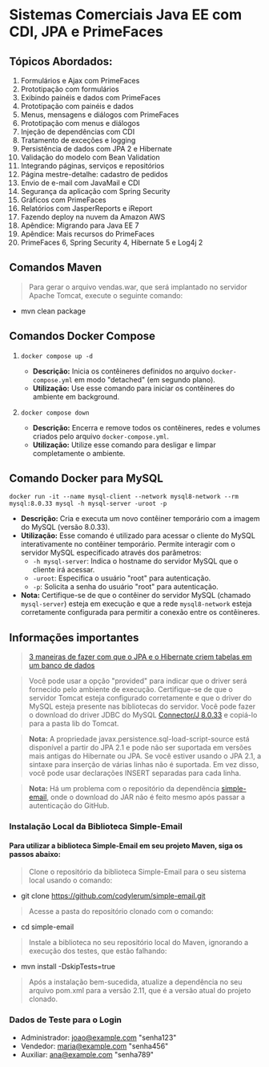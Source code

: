 # Sistemas Comerciais Java EE com CDI, JPA e PrimeFaces

## Tópicos Abordados:

1. Formulários e Ajax com PrimeFaces
2. Prototipação com formulários
3. Exibindo painéis e dados com PrimeFaces
4. Prototipação com painéis e dados
5. Menus, mensagens e diálogos com PrimeFaces
6. Prototipação com menus e diálogos
7. Injeção de dependências com CDI
8. Tratamento de exceções e logging
9. Persistência de dados com JPA 2 e Hibernate
10. Validação do modelo com Bean Validation
11. Integrando páginas, serviços e repositórios
12. Página mestre-detalhe: cadastro de pedidos
13. Envio de e-mail com JavaMail e CDI
14. Segurança da aplicação com Spring Security
15. Gráficos com PrimeFaces
16. Relatórios com JasperReports e iReport
17. Fazendo deploy na nuvem da Amazon AWS
18. Apêndice: Migrando para Java EE 7
19. Apêndice: Mais recursos do PrimeFaces
20. PrimeFaces 6, Spring Security 4, Hibernate 5 e Log4j 2

## Comandos Maven

> Para gerar o arquivo vendas.war, que será implantado no servidor Apache Tomcat, execute o seguinte comando:

- mvn clean package

## Comandos Docker Compose

1. `docker compose up -d`

   - **Descrição:** Inicia os contêineres definidos no arquivo `docker-compose.yml` em modo "detached" (em segundo plano).
   - **Utilização:** Use esse comando para iniciar os contêineres do ambiente em background.

2. `docker compose down`
   - **Descrição:** Encerra e remove todos os contêineres, redes e volumes criados pelo arquivo `docker-compose.yml`.
   - **Utilização:** Utilize esse comando para desligar e limpar completamente o ambiente.

## Comando Docker para MySQL

`docker run -it --name mysql-client --network mysql8-network --rm mysql:8.0.33 mysql -h mysql-server -uroot -p`

- **Descrição:** Cria e executa um novo contêiner temporário com a imagem do MySQL (versão 8.0.33).
- **Utilização:** Esse comando é utilizado para acessar o cliente do MySQL interativamente no contêiner temporário. Permite interagir com o servidor MySQL especificado através dos parâmetros:
  - `-h mysql-server`: Indica o hostname do servidor MySQL que o cliente irá acessar.
  - `-uroot`: Especifica o usuário "root" para autenticação.
  - `-p`: Solicita a senha do usuário "root" para autenticação.
- **Nota:** Certifique-se de que o contêiner do servidor MySQL (chamado `mysql-server`) esteja em execução e que a rede `mysql8-network` esteja corretamente configurada para permitir a conexão entre os contêineres.

## Informações importantes

> [3 maneiras de fazer com que o JPA e o Hibernate criem tabelas em um banco de dados](https://www.theserverside.com/video/3-ways-to-have-JPA-and-Hibernate-create-tables-in-a-database)

> Você pode usar a opção "provided" para indicar que o driver será fornecido pelo ambiente de execução. Certifique-se de que o servidor Tomcat esteja configurado corretamente e que o driver do MySQL esteja presente nas bibliotecas do servidor. Você pode fazer o download do driver JDBC do MySQL [Connector/J 8.0.33](https://dev.mysql.com/downloads/connector/j/) e copiá-lo para a pasta lib do Tomcat.

> **Nota:** A propriedade javax.persistence.sql-load-script-source está disponível a partir do JPA 2.1 e pode não ser suportada em versões mais antigas do Hibernate ou JPA.
> Se você estiver usando o JPA 2.1, a sintaxe para inserção de várias linhas não é suportada. Em vez disso, você pode usar declarações INSERT separadas para cada linha.

> **Nota:** Há um problema com o repositório da dependência [simple-email](https://github.com/codylerum/simple-email), onde o download do JAR não é feito mesmo após passar a autenticação do GitHub.

### Instalação Local da Biblioteca Simple-Email

#### Para utilizar a biblioteca Simple-Email em seu projeto Maven, siga os passos abaixo:

> Clone o repositório da biblioteca Simple-Email para o seu sistema local usando o comando:

- git clone https://github.com/codylerum/simple-email.git

> Acesse a pasta do repositório clonado com o comando:

- cd simple-email

> Instale a biblioteca no seu repositório local do Maven, ignorando a execução dos testes, que estão falhando:

- mvn install -DskipTests=true

> Após a instalação bem-sucedida, atualize a dependência no seu arquivo pom.xml para a versão 2.11, que é a versão atual do projeto clonado.

### Dados de Teste para o Login

- Administrador: joao@example.com "senha123"
- Vendedor: maria@example.com "senha456"
- Auxiliar: ana@example.com "senha789"
